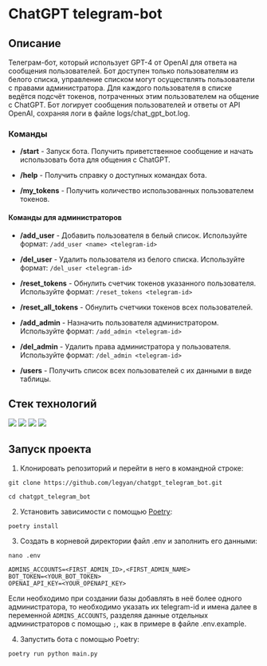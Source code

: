 # ChatGPT telegram-bot

## Описание

Телеграм-бот, который использует GPT-4 от OpenAI для ответа на сообщения пользователей. 
Бот доступен только пользователям из белого списка, управление списком могут осуществлять пользователи с правами администратора. 
Для каждого пользователя в списке ведётся подсчёт токенов, потраченных этим пользователем на общение с ChatGPT.
Бот логирует сообщения пользователей и ответы от API OpenAI, сохраняя логи в файле logs/chat_gpt_bot.log.

### Команды

- **/start** - Запуск бота. Получить приветственное сообщение и начать использовать бота для общения с ChatGPT.


- **/help** - Получить справку о доступных командах бота.


- **/my_tokens** - Получить количество использованных пользователем токенов.

#### Команды для администраторов

- **/add_user** - Добавить пользователя в белый список. Используйте формат: ```/add_user <name> <telegram-id>```


- **/del_user** - Удалить пользователя из белого списка. Используйте формат: ```/del_user <telegram-id>```


- **/reset_tokens** - Обнулить счетчик токенов указанного пользователя. Используйте формат: ```/reset_tokens <telegram-id>```


- **/reset_all_tokens** - Обнулить счетчики токенов всех пользователей.


- **/add_admin** - Назначить пользователя администратором. Используйте формат: ```/add_admin <telegram-id>```


- **/del_admin** - Удалить права администратора у пользователя. Используйте формат: ```/del_admin <telegram-id>```


- **/users** - Получить список всех пользователей с их данными в виде таблицы.

## Стек технологий 

![](https://img.shields.io/badge/Python-3.10-black?style=flat&logo=python) 
![](https://img.shields.io/badge/aiogram-3.0.0b7-black?style=flat&logo=telegram)
![](https://img.shields.io/badge/Openai-0.27.0-black?style=flat&logo=openai)
![](https://img.shields.io/badge/SQLite-3.7.15-black?style=flat&logo=sqlite)

## Запуск проекта

1. Клонировать репозиторий и перейти в него в командной строке:

```
git clone https://github.com/legyan/chatgpt_telegram_bot.git
```

```
cd chatgpt_telegram_bot
```

2. Установить зависимости с помощью [Poetry](https://python-poetry.org/docs/):

```
poetry install
```

3. Создать в корневой директории файл .env и заполнить его данными:

```
nano .env
```

```
ADMINS_ACCOUNTS=<FIRST_ADMIN_ID>,<FIRST_ADMIN_NAME>
BOT_TOKEN=<YOUR_BOT_TOKEN>
OPENAI_API_KEY=<YOUR_OPENAPI_KEY>
```

Если необходимо при создании базы добавлять в неё более одного администратора, то необходимо указать их telegram-id и имена далее в переменной ```ADMINS_ACCOUNTS```, 
разделяя данные отдельных администраторов с помощью ```;```, как в примере в файле .env.example. 

4. Запустить бота с помощью Poetry:

```
poetry run python main.py
```

